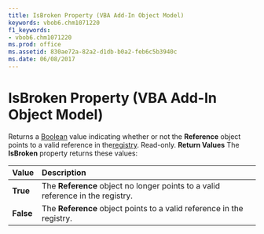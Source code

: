 ```yaml
---
title: IsBroken Property (VBA Add-In Object Model)
keywords: vbob6.chm1071220
f1_keywords:
- vbob6.chm1071220
ms.prod: office
ms.assetid: 830ae72a-82a2-d1db-b0a2-feb6c5b3940c
ms.date: 06/08/2017
---
```



# IsBroken Property (VBA Add-In Object Model)



Returns a [Boolean](../../Glossary/vbe-glossary.md#boolean-data-type) value indicating whether or not the **Reference** object points to a valid reference in the[registry](../../Glossary/vbe-glossary.md#registry). Read-only.
 **Return Values**
The  **IsBroken** property returns these values:


|**Value**|**Description**|
|:-----|:-----|
|**True**|The  **Reference** object no longer points to a valid reference in the registry.|
|**False**|The  **Reference** object points to a valid reference in the registry.|

